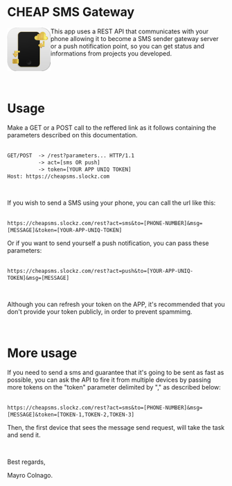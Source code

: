 # CHEAP SMS Gateway

<img align="left" border="0" src="logo.png" width="100" height="auto">
This app uses a REST API that communicates with your phone allowing it to become a SMS sender gateway server or a push notification point, so you can get status and informations from projects you developed.

<p><br></p><p><br></p>

# Usage

Make a GET or a POST call to the reffered link as it follows containing the parameters described on this documentation.

```

GET/POST  -> /rest?parameters... HTTP/1.1
          -> act=[sms OR push]
          -> token=[YOUR APP UNIQ TOKEN]
Host: https://cheapsms.slockz.com

```
<p><br></p>
<p>
If you wish to send a SMS using your phone, you can call the url like this:

```

https://cheapsms.slockz.com/rest?act=sms&to=[PHONE-NUMBER]&msg=[MESSAGE]&token=[YOUR-APP-UNIQ-TOKEN]

```

</p>
<p>
Or if you want to send yourself a push notification, you can pass these parameters:
  
```

https://cheapsms.slockz.com/rest?act=push&to=[YOUR-APP-UNIQ-TOKEN]&msg=[MESSAGE]

```

</p>
<p><br></p>
<p>
Although you can refresh your token on the APP, it's recommended that you don't provide your token publicly, in order to prevent spammimg.

<p><br></p>
<p>
        
# More usage

If you need to send a sms and guarantee that it's going to be sent as fast as possible, you can ask the API to fire it from multiple devices by passing more tokens on the "token" parameter delimited by "," as described below:
        
```

https://cheapsms.slockz.com/rest?act=sms&to=[PHONE-NUMBER]&msg=[MESSAGE]&token=[TOKEN-1,TOKEN-2,TOKEN-3]

```

Then, the first device that sees the message send request, will take the task and send it.
</p>
<p><br></p>

        
Best regards,

Mayro Colnago.
